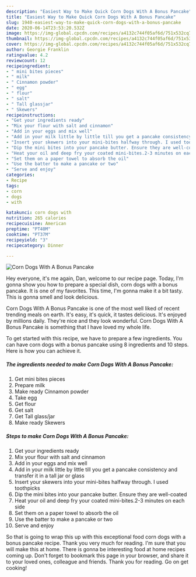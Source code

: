 ```yaml
---
description: "Easiest Way to Make Quick Corn Dogs With A Bonus Pancake"
title: "Easiest Way to Make Quick Corn Dogs With A Bonus Pancake"
slug: 1940-easiest-way-to-make-quick-corn-dogs-with-a-bonus-pancake
date: 2020-06-14T23:53:20.532Z
image: https://img-global.cpcdn.com/recipes/a4132c744f05af6d/751x532cq70/corn-dogs-with-a-bonus-pancake-recipe-main-photo.jpg
thumbnail: https://img-global.cpcdn.com/recipes/a4132c744f05af6d/751x532cq70/corn-dogs-with-a-bonus-pancake-recipe-main-photo.jpg
cover: https://img-global.cpcdn.com/recipes/a4132c744f05af6d/751x532cq70/corn-dogs-with-a-bonus-pancake-recipe-main-photo.jpg
author: Georgie Franklin
ratingvalue: 4.2
reviewcount: 12
recipeingredient:
- " mini bites pieces"
- " milk"
- " Cinnamon powder"
- " egg"
- " flour"
- " salt"
- " Tall glassjar"
- " Skewers"
recipeinstructions:
- "Get your ingredients ready"
- "Mix your flour with salt and cinnamon"
- "Add in your eggs and mix well"
- "Add in your milk little by little till you get a pancake consistency and transfer it in a tall jar or glass"
- "Insert your skewers into your mini-bites halfway through. I used toothpicks"
- "Dip the mini bites into your pancake butter. Ensure they are well-coated"
- "Heat your oil and deep fry your coated mini-bites.2-3 minutes on each side"
- "Set them on a paper towel to absorb the oil"
- "Use the batter to make a pancake or two"
- "Serve and enjoy"
categories:
- Recipe
tags:
- corn
- dogs
- with

katakunci: corn dogs with 
nutrition: 265 calories
recipecuisine: American
preptime: "PT40M"
cooktime: "PT37M"
recipeyield: "3"
recipecategory: Dinner

---
```



![Corn Dogs With A Bonus Pancake](https://img-global.cpcdn.com/recipes/a4132c744f05af6d/751x532cq70/corn-dogs-with-a-bonus-pancake-recipe-main-photo.jpg)

Hey everyone, it's me again, Dan, welcome to our recipe page. Today, I'm gonna show you how to prepare a special dish, corn dogs with a bonus pancake. It is one of my favorites. This time, I'm gonna make it a bit tasty. This is gonna smell and look delicious.



Corn Dogs With A Bonus Pancake is one of the most well liked of recent trending meals on earth. It's easy, it's quick, it tastes delicious. It's enjoyed by millions daily. They're nice and they look wonderful. Corn Dogs With A Bonus Pancake is something that I have loved my whole life.


To get started with this recipe, we have to prepare a few ingredients. You can have corn dogs with a bonus pancake using 8 ingredients and 10 steps. Here is how you can achieve it.

<!--inarticleads1-->

##### The ingredients needed to make Corn Dogs With A Bonus Pancake:

1. Get  mini bites pieces
1. Prepare  milk
1. Make ready  Cinnamon powder
1. Take  egg
1. Get  flour
1. Get  salt
1. Get  Tall glass/jar
1. Make ready  Skewers




<!--inarticleads2-->

##### Steps to make Corn Dogs With A Bonus Pancake:

1. Get your ingredients ready
1. Mix your flour with salt and cinnamon
1. Add in your eggs and mix well
1. Add in your milk little by little till you get a pancake consistency and transfer it in a tall jar or glass
1. Insert your skewers into your mini-bites halfway through. I used toothpicks
1. Dip the mini bites into your pancake butter. Ensure they are well-coated
1. Heat your oil and deep fry your coated mini-bites.2-3 minutes on each side
1. Set them on a paper towel to absorb the oil
1. Use the batter to make a pancake or two
1. Serve and enjoy




So that is going to wrap this up with this exceptional food corn dogs with a bonus pancake recipe. Thank you very much for reading. I'm sure that you will make this at home. There is gonna be interesting food at home recipes coming up. Don't forget to bookmark this page in your browser, and share it to your loved ones, colleague and friends. Thank you for reading. Go on get cooking!
